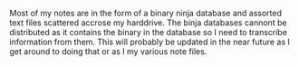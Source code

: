 Most of my notes are in the form of a binary ninja database and assorted text files scattered accrose my harddrive. The binja databases cannont be distributed as it contains the binary in the database so I need to transcribe information from them. This will probably be updated in the near future as I get around to doing that or as I my various note files.